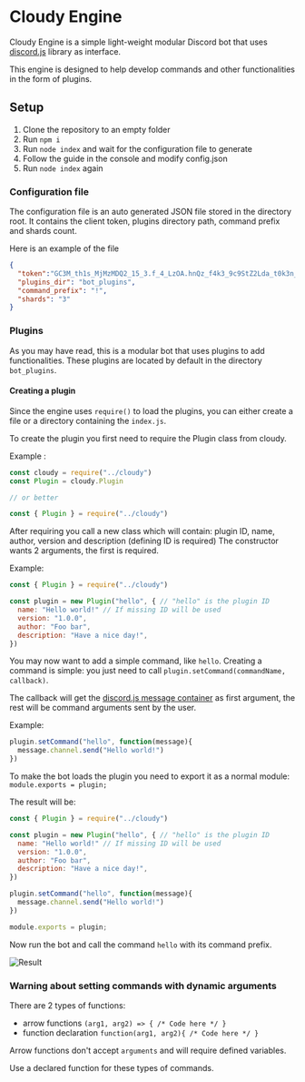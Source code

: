 # Cloudy Engine

Cloudy Engine is a simple light-weight modular Discord bot that uses [discord.js](https://discord.js.org/) library as interface.

This engine is designed to help develop commands and other functionalities in the form of plugins.

## Setup

1. Clone the repository to an empty folder
2. Run `npm i`
3. Run `node index` and wait for the configuration file to generate
4. Follow the guide in the console and modify config.json
5. Run `node index` again

### Configuration file

The configuration file is an auto generated JSON file stored in the directory root.
It contains the client token, plugins directory path, command prefix and shards count.

Here is an example of the file

```json
{
  "token":"GC3M_th1s_MjMzMDQ2_15_3.f_4_LzOA.hnQz_f4k3_9c9StZ2Lda_t0k3n_S5t4kE",
  "plugins_dir": "bot_plugins",
  "command_prefix": "!",
  "shards": "3"
}
```

### Plugins

As you may have read, this is a modular bot that uses plugins to add functionalities. These plugins are located by default in the directory `bot_plugins`.

#### Creating a plugin

Since the engine uses `require()` to load the plugins, you can either create a file or a directory containing the `index.js`.

To create the plugin you first need to require the Plugin class from cloudy.

Example :

```javascript
const cloudy = require("../cloudy")
const Plugin = cloudy.Plugin

// or better

const { Plugin } = require("../cloudy")
```

After requiring you call a new class which will contain: plugin ID, name, author, version and description (defining ID is required)
The constructor wants 2 arguments, the first is required.

Example:

```javascript
const { Plugin } = require("../cloudy")

const plugin = new Plugin("hello", { // "hello" is the plugin ID
  name: "Hello world!" // If missing ID will be used
  version: "1.0.0",
  author: "Foo bar",
  description: "Have a nice day!",
})
```

You may now want to add a simple command, like `hello`.
Creating a command is simple: you just need to call `plugin.setCommand(commandName, callback)`.

The callback will get the [discord.js message container](https://discord.js.org/#/docs/main/stable/class/Message) as first argument, the rest will be command arguments sent by the user.

Example:

```javascript
plugin.setCommand("hello", function(message){
  message.channel.send("Hello world!")
})
```

To make the bot loads the plugin you need to export it as a normal module: `module.exports = plugin;`

The result will be:

```javascript
const { Plugin } = require("../cloudy")

const plugin = new Plugin("hello", { // "hello" is the plugin ID
  name: "Hello world!" // If missing ID will be used
  version: "1.0.0",
  author: "Foo bar",
  description: "Have a nice day!",
})

plugin.setCommand("hello", function(message){
  message.channel.send("Hello world!")
})

module.exports = plugin;
```

Now run the bot and call the command `hello` with its command prefix.

![Result](https://i.ale32bit.me/i1ea7.png)


### Warning about setting commands with dynamic arguments

There are 2 types of functions:
* arrow functions `(arg1, arg2) => { /* Code here */ }`
* function declaration `function(arg1, arg2){ /* Code here */ }`

Arrow functions don't accept `arguments` and will require defined variables.

Use a declared function for these types of commands.
